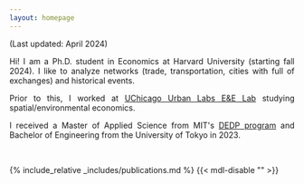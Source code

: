 ```yaml
---
layout: homepage
---
```


(Last updated: April 2024)<br>

<div style="text-align: justify">
Hi! I am a Ph.D. student in Economics at Harvard University (starting fall 2024). I like to analyze networks (trade, transportation, cities with full of exchanges) and historical events.

Prior to this, I worked at <a href="https://urbanlabs.uchicago.edu/labs/energy-environment">UChicago Urban Labs E&E Lab</a> studying spatial/environmental economics.

I received a Master of Applied Science from MIT's <a href="https://economics.mit.edu/academic-programs/masters-programs/masters-data-economics-and-design-policy-dedp">DEDP program</a> and Bachelor of Engineering from the University of Tokyo in 2023.
</div>

<!-- <br> -->
<!-- ## Research Interests
How trade, transportation, and cities can improve people's lives through connections<br>
- Spatial and development economics
- Currently exploring environment economics -->

<br>

{% include_relative _includes/publications.md %} {{< mdl-disable "<!-- markdownlint-disable MD037 -->" >}}
